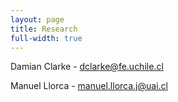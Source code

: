 ```yaml
---
layout: page
title: Research
full-width: true
---
```


Damian Clarke - dclarke@fe.uchile.cl

Manuel Llorca - manuel.llorca.j@uai.cl
